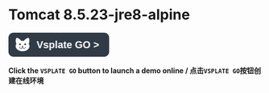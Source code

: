 # Tomcat 8.5.23-jre8-alpine

<a href="https://www.vsplate.com/?docker-compose=https://github.com/vsplate/dcenvs/tomcat/8.5.23-jre8-alpine"><img alt="VSPLATE GO" src="https://raw.githubusercontent.com/vsplate/images/master/vsgo_btn.png" width="200px"></a>

**Click the `VSPLATE GO` button to launch a demo online / 点击`VSPLATE GO`按钮创建在线环境**